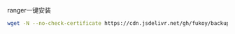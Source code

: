 ranger一键安装

```bash
wget -N --no-check-certificate https://cdn.jsdelivr.net/gh/fukoy/backup/sh/ranger.sh && bash ranger.sh
```
